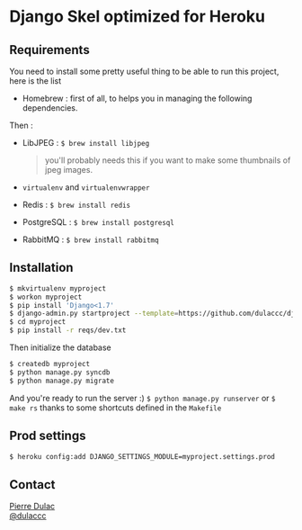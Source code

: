 # Django Skel optimized for Heroku


## Requirements

You need to install some pretty useful thing to be able to run this project, here is the list

* Homebrew : first of all, to helps you in managing the following dependencies.

Then :

* LibJPEG : `$ brew install libjpeg`
    > you'll probably needs this if you want to make some thumbnails of jpeg images.

* `virtualenv` and `virtualenvwrapper`
* Redis : `$ brew install redis`
* PostgreSQL : `$ brew install postgresql`
* RabbitMQ : `$ brew install rabbitmq`


## Installation

```sh
$ mkvirtualenv myproject
$ workon myproject
$ pip install 'Django<1.7'
$ django-admin.py startproject --template=https://github.com/dulaccc/django-skel-custom/zipball/master --name=Makefile myproject
$ cd myproject
$ pip install -r reqs/dev.txt
```

Then initialize the database 

```sh
$ createdb myproject
$ python manage.py syncdb
$ python manage.py migrate
```

And you're ready to run the server :) `$ python manage.py runserver` or `$ make rs` thanks to some shortcuts defined in the `Makefile`

## Prod settings

```sh
$ heroku config:add DJANGO_SETTINGS_MODULE=myproject.settings.prod
```


## Contact

[Pierre Dulac](http://github.com/dulaccc)  
[@dulaccc](https://twitter.com/dulaccc)
